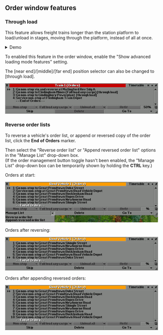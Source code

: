 ## Order window features

### Through load

This feature allows freight trains longer than the station platform to load/unload in stages, moving through the platform, instead of all at once.

<details>
  <summary>Demo</summary>

  ![Through load example](images/through-load.gif)

</details>

To enabled this feature in the order window, enable the "Show advanced loading mode features" setting.

The \[near end\]/\[middle\]/\[far end\] position selector can also be changed to \[through load\].

![Through load orders](images/through-load-orders.png)


### Reverse order lists

To reverse a vehicle's order list, or append or reversed copy of the order list, click the **End of Orders** marker.

Then select the "Reverse order list" or "Append reversed order list" options in the "Manage List" drop-down box.  
(If the order management button toggle hasn't been enabled, the "Manage List" drop-down box can be temporarily shown by holding the **CTRL** key.)


Orders at start:

![Orders, showing manage list drop-down](images/reverse-orders-0.png)

Orders after reversing:

![Orders after reversing](images/reverse-orders-1.png)

Orders after appending reversed orders:

![Orders after appending reversed orders](images/reverse-orders-2.png)
